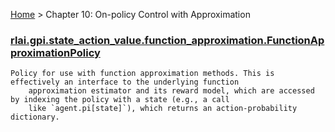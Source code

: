 [Home](index.md) > Chapter 10:  On-policy Control with Approximation
### [rlai.gpi.state_action_value.function_approximation.FunctionApproximationPolicy](https://github.com/MatthewGerber/rlai/tree/master/src/rlai/gpi/state_action_value/function_approximation/__init__.py#L617)
```
Policy for use with function approximation methods. This is effectively an interface to the underlying function
    approximation estimator and its reward model, which are accessed by indexing the policy with a state (e.g., a call
    like `agent.pi[state]`), which returns an action-probability dictionary.
```
